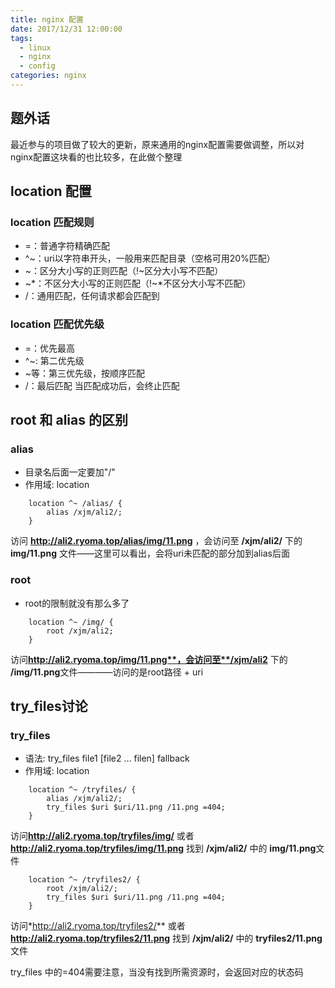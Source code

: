 ```yaml
---
title: nginx 配置
date: 2017/12/31 12:00:00
tags:
  - linux
  - nginx
  - config
categories: nginx
---
```


## 题外话
最近参与的项目做了较大的更新，原来通用的nginx配置需要做调整，所以对nginx配置这块看的也比较多，在此做个整理

## location 配置
### location 匹配规则
- =：普通字符精确匹配
- ^~：uri以字符串开头，一般用来匹配目录（空格可用20%匹配）
- ~：区分大小写的正则匹配（!~区分大小写不匹配）
- ~\*：不区分大小写的正则匹配（!~*不区分大小写不匹配）
- /：通用匹配，任何请求都会匹配到
<!-- more -->

### location 匹配优先级
- =：优先最高
- ^~: 第二优先级
- ~等：第三优先级，按顺序匹配
- /：最后匹配
当匹配成功后，会终止匹配

## root 和 alias 的区别
### alias
- 目录名后面一定要加"/"
- 作用域: location
```
    location ^~ /alias/ {
        alias /xjm/ali2/;
    }
```
访问 **http://ali2.ryoma.top/alias/img/11.png** ，会访问至   **/xjm/ali2/** 下的 **img/11.png** 文件——这里可以看出，会将uri未匹配的部分加到alias后面

### root
- root的限制就没有那么多了

```
    location ^~ /img/ {
        root /xjm/ali2;
    }
```
访问**http://ali2.ryoma.top/img/11.png**，会访问至**/xjm/ali2**
下的 **/img/11.png**文件————访问的是root路径 + uri

## try_files讨论
### try_files
- 语法: try_files file1 [file2 … filen] fallback 
- 作用域: location
```
    location ^~ /tryfiles/ {
        alias /xjm/ali2/;
        try_files $uri $uri/11.png /11.png =404;
    }
```
访问**http://ali2.ryoma.top/tryfiles/img/** 或者 **http://ali2.ryoma.top/tryfiles/img/11.png** 找到 **/xjm/ali2/** 中的 **img/11.png**文件

```
    location ^~ /tryfiles2/ {
        root /xjm/ali2/;
        try_files $uri $uri/11.png /11.png =404;
    }
```
访问*http://ali2.ryoma.top/tryfiles2/** 或者 **http://ali2.ryoma.top/tryfiles2/11.png** 找到 **/xjm/ali2/** 中的 **tryfiles2/11.png**文件

try_files 中的=404需要注意，当没有找到所需资源时，会返回对应的状态码